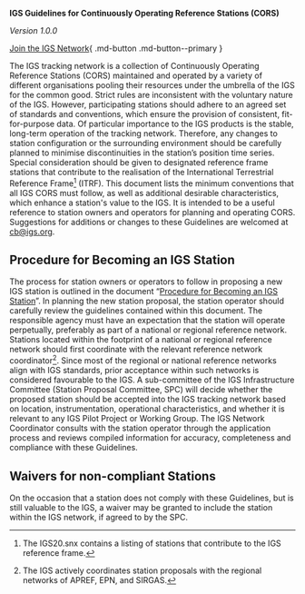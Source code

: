 **IGS Guidelines for Continuously Operating Reference Stations (CORS)**


*Version 1.0.0*

[Join the IGS Network](https://igs.org/network-resources/#propose-new-site){ .md-button .md-button--primary }

The IGS tracking network is a collection of Continuously Operating Reference Stations (CORS) maintained and operated by a variety of different organisations pooling their resources under the umbrella of the IGS for the common good. Strict rules are inconsistent with the voluntary nature of the IGS. However, participating stations should adhere to an agreed set of standards and conventions, which ensure the provision of consistent, fit-for-purpose data. Of particular importance to the IGS products is the stable, long-term operation of the tracking network. Therefore, any changes to station configuration or the surrounding environment should be carefully planned to minimise discontinuities in the station’s position time series. Special consideration should be given to designated reference frame stations that contribute to the realisation of the International Terrestrial Reference Frame[^1] (ITRF).
This document lists the minimum conventions that all IGS CORS must follow, as well as additional desirable characteristics, which enhance a station's value to the IGS. It is intended to be a useful reference to station owners and operators for planning and operating CORS. Suggestions for additions or changes to these Guidelines are welcomed at [cb@igs.org](mailto:cb@igs.org).

## Procedure for Becoming an IGS Station

The process for station owners or operators to follow in proposing a new IGS station is outlined in the document “[Procedure for Becoming an IGS Station](https://files.igs.org/pub/resource/guidelines/Procedure_for_Becoming_an_IGS_Station_v1.0.pdf)”. In planning the new station proposal, the station operator should carefully review the guidelines contained within this document. The responsible agency must have an expectation that the station will operate perpetually, preferably as part of a national or regional reference network. Stations located within the footprint of a national or regional reference network should first coordinate with the relevant reference network coordinator[^2]. Since most of the regional or national reference networks align with IGS standards, prior acceptance within such networks is considered favourable to the IGS. A sub-committee of the IGS Infrastructure Committee (Station Proposal Committee, SPC) will decide whether the proposed station should be accepted into the IGS tracking network based on location, instrumentation, operational characteristics, and whether it is relevant to any IGS Pilot Project or Working Group.
The IGS Network Coordinator consults with the station operator through the application process and reviews compiled information for accuracy, completeness and compliance with these Guidelines.

## Waivers for non-compliant Stations

On the occasion that a station does not comply with these Guidelines, but is still valuable to the IGS, a waiver may be granted to include the station within the IGS network, if agreed to by the SPC.

[^1]: The IGS20.snx contains a listing of stations that contribute to the IGS reference frame.
[^2]: The IGS actively coordinates station proposals with the regional networks of APREF, EPN, and
SIRGAS.